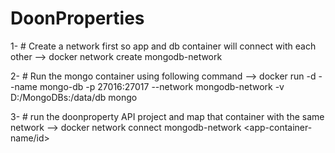 # DoonProperties

1- # Create a network first so app and db container will connect with each other
--> docker network create mongodb-network

2- # Run the mongo container using following command
--> docker run -d --name mongo-db -p 27016:27017 --network mongodb-network -v D:/MongoDBs:/data/db mongo

3- # run the doonproperty API project and map that container with the same network
--> docker network connect mongodb-network <app-container-name/id>
